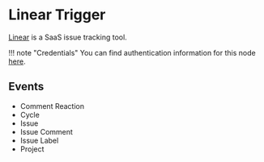 # Linear Trigger

[Linear](https://linear.app/) is a SaaS issue tracking tool.

!!! note "Credentials"
    You can find authentication information for this node [here](/integrations/credentials/linear/).


## Events

- Comment Reaction
- Cycle
- Issue
- Issue Comment
- Issue Label
- Project

